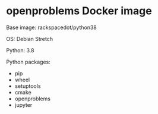 # openproblems Docker image

Base image: rackspacedot/python38

OS: Debian Stretch

Python: 3.8

Python packages:

* pip
* wheel
* setuptools
* cmake
* openproblems
* jupyter
